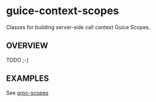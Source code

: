 # guice-context-scopes

Classes for building server-side call context Guice Scopes.



## OVERVIEW

TODO ;-]



## EXAMPLES

See [grpc-scopes](https://github.com/morgwai/grpc-scopes)
